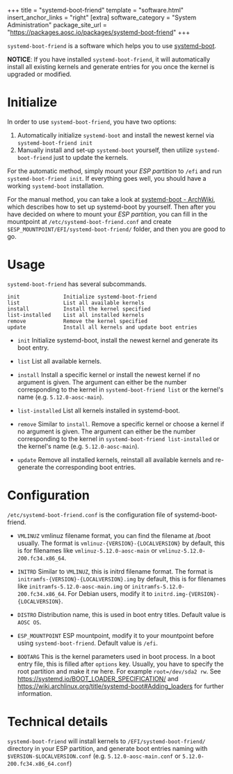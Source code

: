 +++
title = "systemd-boot-friend"
template = "software.html"
insert_anchor_links = "right"
[extra]
software_category = "System Administration"
package_site_url = "https://packages.aosc.io/packages/systemd-boot-friend"
+++

`systemd-boot-friend` is a software which helps you to use [systemd-boot](https://www.freedesktop.org/software/systemd/man/systemd-boot.html).

**NOTICE**: If you have installed `systemd-boot-friend`,
it will automatically install all existing kernels
and generate entries for you once the kernel is upgraded or modified.

# Initialize
In order to use `systemd-boot-friend`, you have two options:
1. Automatically initialize `systemd-boot` and install the newest kernel via `systemd-boot-friend init`
2. Manually install and set-up `systemd-boot` yourself, then utilize `systemd-boot-friend` just to update the kernels.

For the automatic method, simply mount your *ESP partition* to `/efi` and run `systemd-boot-friend init`.
If everything goes well, you should have a working `systemd-boot` installation.

For the manual method, you can take a look at [systemd-boot - ArchWiki](https://wiki.archlinux.org/index.php/systemd-boot),
which describes how to set up systemd-boot by yourself. Then after you have decided on where to mount your *ESP partition*,
you can fill in the mountpoint at `/etc/systemd-boot-friend.conf` and create `$ESP_MOUNTPOINT/EFI/systemd-boot-friend/` folder,
and then you are good to go.

# Usage
`systemd-boot-friend` has several subcommands.

    init              Initialize systemd-boot-friend
    list              List all available kernels
    install           Install the kernel specified
    list-installed    List all installed kernels
    remove            Remove the kernel specified
    update            Install all kernels and update boot entries

- `init`
  Initialize systemd-boot, install the newest kernel and generate its boot entry.

- `list`
  List all available kernels.

- `install`
  Install a specific kernel or install the newest kernel if no argument is given.
  The argument can either be the number corresponding to the kernel in `systemd-boot-friend list` or the kernel's name (e.g. `5.12.0-aosc-main`).

- `list-installed`
  List all kernels installed in systemd-boot.

- `remove`
  Similar to `install`. Remove a specific kernel or choose a kernel if no argument is given.
  The argument can either be the number corresponding to the kernel in `systemd-boot-friend list-installed` or the kernel's name (e.g. `5.12.0-aosc-main`).

- `update`
  Remove all installed kernels, reinstall all available kernels and re-generate the corresponding boot entries.

# Configuration
`/etc/systemd-boot-friend.conf` is the configuration file of systemd-boot-friend.

- `VMLINUZ`
  vmlinuz filename format, you can find the filename at /boot usually.
  The format is `vmlinuz-{VERSION}-{LOCALVERSION}` by default, this is for filenames like `vmlinuz-5.12.0-aosc-main` or `vmlinuz-5.12.0-200.fc34.x86_64`.

- `INITRD`
  Similar to `VMLINUZ`, this is initrd filename format.
  The format is `initramfs-{VERSION}-{LOCALVERSION}.img` by default, this is for filenames like `initramfs-5.12.0-aosc-main.img` or `initramfs-5.12.0-200.fc34.x86_64`.
  For Debian users, modify it to `initrd.img-{VERSION}-{LOCALVERSION}`.

- `DISTRO`
  Distribution name, this is used in boot entry titles.
  Default value is `AOSC OS`.

- `ESP_MOUNTPOINT`
  ESP mountpoint, modify it to your mountpoint before using `systemd-boot-friend`.
  Default value is `/efi`.

- `BOOTARG`
  This is the kernel parameters used in boot process. In a boot entry file, this is filled after `options` key.
  Usually, you have to specify the root partition and make it rw here. For example `root=/dev/sda2 rw`.
  See https://systemd.io/BOOT_LOADER_SPECIFICATION/ and https://wiki.archlinux.org/title/systemd-boot#Adding_loaders for further information.

# Technical details
`systemd-boot-friend` will install kernels to `/EFI/systemd-boot-friend/` directory in your ESP partition,
and generate boot entries naming with `$VERSION-$LOCALVERSION.conf` (e.g. `5.12.0-aosc-main.conf` or `5.12.0-200.fc34.x86_64.conf`)
